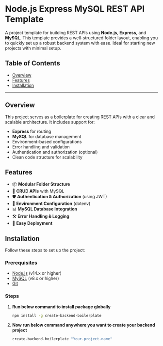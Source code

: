 # Node.js Express MySQL REST API Template

A project template for building REST APIs using **Node.js**, **Express**, and **MySQL**. This template provides a well-structured folder layout, enabling you to quickly set up a robust backend system with ease. Ideal for starting new projects with minimal setup.

## Table of Contents

- [Overview](#overview)
- [Features](#features)
- [Installation](#installation)
<!-- - [Usage](#usage)
- [Folder Structure](#folder-structure)
- [Environment Variables](#environment-variables)
- [API Endpoints](#api-endpoints)
- [Contributing](#contributing)
- [License](#license) -->

---

## Overview

This project serves as a boilerplate for creating REST APIs with a clear and scalable architecture. It includes support for:

- **Express** for routing
- **MySQL** for database management
- Environment-based configurations
- Error handling and validation
- Authentication and authorization (optional)
- Clean code structure for scalability

## Features

- 📦 **Modular Folder Structure**
- 🔧 **CRUD APIs** with MySQL
- 🛡️ **Authentication & Authorization** (using JWT)
- 📂 **Environment Configuration** (dotenv)
- 📊 **MySQL Database Integration**
- 🛠️ **Error Handling & Logging**
- 🚀 **Easy Deployment**

## Installation

Follow these steps to set up the project:

### Prerequisites

- [Node.js](https://nodejs.org/) (v14.x or higher)
- [MySQL](https://www.mysql.com/) (v8.x or higher)
- [Git](https://git-scm.com/)

### Steps

1. **Run below command to install package globally**

   ```bash
   npm install -g create-backend-boilerplate
1. **Now run below command anywhere you want to create your backend project**

   ```bash
   create-backend-boilerplate "Your-project-name"
